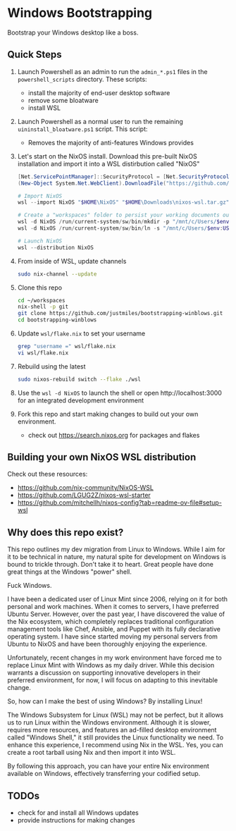 # Windows Bootstrapping

Bootstrap your Windows desktop like a boss.

## Quick Steps

1. Launch Powershell as an admin to run the `admin_*.ps1` files in the `powershell_scripts` directory. These scripts:

    - install the majority of end-user desktop software
    - remove some bloatware
    - install WSL

2. Launch Powershell as a normal user to run the remaining `uininstall_bloatware.ps1` script. This script:

    - Removes the majority of anti-features Windows provides

3. Let's start on the NixOS install. Download this pre-built NixOS installation and import it into a WSL distirbution called "NixOS"
    
    ```powershell
    [Net.ServicePointManager]::SecurityProtocol = [Net.SecurityProtocolType]::Tls12
    (New-Object System.Net.WebClient).DownloadFile("https://github.com/nix-community/NixOS-WSL/releases/download/2311.5.3/nixos-wsl.tar.gz", "$HOME\Downloads\nixos-wsl.tar.gz")

    # Import NixOS
    wsl --import NixOS "$HOME\NixOS" "$HOME\Downloads\nixos-wsl.tar.gz" --version 2

    # Create a "workspaces" folder to persist your working documents outside of WSL
    wsl -d NixOS /run/current-system/sw/bin/mkdir -p "/mnt/c/Users/$env:USERNAME/Documents/workspaces"
    wsl -d NixOS /run/current-system/sw/bin/ln -s "/mnt/c/Users/$env:USERNAME/Documents/workspaces" "/home/nixos/workspaces"
    
    # Launch NixOS
    wsl --distribution NixOS
    ```

5. From inside of WSL, update channels

    ```bash
    sudo nix-channel --update
    ```

6. Clone this repo
    
    ```bash
    cd ~/workspaces
    nix-shell -p git
    git clone https://github.com/justmiles/bootstrapping-winblows.git
    cd bootstrapping-winblows
    ```

7. Update `wsl/flake.nix` to set your username 

    ```bash
    grep "username =" wsl/flake.nix
    vi wsl/flake.nix
    ```

8. Rebuild using the latest

    ```bash
    sudo nixos-rebuild switch --flake ./wsl
    ```

9. Use the `wsl -d NixOS` to launch the shell or open http://localhost:3000 for an integrated development environment

10. Fork this repo and start making changes to build out your own environment.

    - check out https://search.nixos.org for packages and flakes

## Building your own NixOS WSL distribution

Check out these resources:

- https://github.com/nix-community/NixOS-WSL
- https://github.com/LGUG2Z/nixos-wsl-starter
- https://github.com/mitchellh/nixos-config?tab=readme-ov-file#setup-wsl

## Why does this repo exist?

This repo outlines my dev migration from Linux to Windows. While I aim for it to be technical in nature, my natural spite for development on Windows is bound to trickle through. Don't take it to heart. Great people have done great things at the Windows "power" shell.

Fuck Windows.

I have been a dedicated user of Linux Mint since 2006, relying on it for both personal and work machines. When it comes to servers, I have preferred Ubuntu Server. However, over the past year, I have discovered the value of the Nix ecosystem, which completely replaces traditional configuration management tools like Chef, Ansible, and Puppet with its fully declarative operating system. I have since started moving my personal servers from Ubuntu to NixOS and have been thoroughly enjoying the experience.

Unfortunately, recent changes in my work environment have forced me to replace Linux Mint with Windows as my daily driver. While this decision warrants a discussion on supporting innovative developers in their preferred environment, for now, I will focus on adapting to this inevitable change.

So, how can I make the best of using Windows? By installing Linux!

The Windows Subsystem for Linux (WSL) may not be perfect, but it allows us to run Linux within the Windows environment. Although it is slower, requires more resources, and features an ad-filled desktop environment called "Windows Shell," it still provides the Linux functionality we need. To enhance this experience, I recommend using Nix in the WSL. Yes, you can create a root tarball using Nix and then import it into WSL.

By following this approach, you can have your entire Nix environment available on Windows, effectively transferring your codified setup.

## TODOs

- check for and install all Windows updates
- provide instructions for making changes
